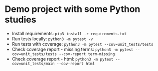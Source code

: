 # Demo project with some Python studies

- Install requirements: ```pip3 install -r requirements.txt```
- Run tests locally: ```python3 -m pytest -v```
- Run tests with coverage: ```python3 -m pytest --cov=unit_tests/tests```
- Check coverage report - missing terms: ```python3 -m pytest --cov=unit_tests/tests --cov-report term-missing```
- Check coverage report - html: ```python3 -m pytest --cov=unit_tests/main --cov-report html```
